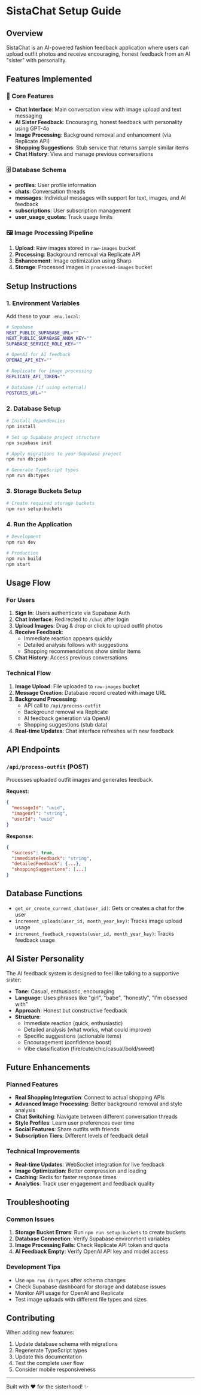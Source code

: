 # SistaChat Setup Guide

## Overview
SistaChat is an AI-powered fashion feedback application where users can upload outfit photos and receive encouraging, honest feedback from an AI "sister" with personality.

## Features Implemented

### 🎯 Core Features
- **Chat Interface**: Main conversation view with image upload and text messaging
- **AI Sister Feedback**: Encouraging, honest feedback with personality using GPT-4o
- **Image Processing**: Background removal and enhancement (via Replicate API)
- **Shopping Suggestions**: Stub service that returns sample similar items
- **Chat History**: View and manage previous conversations

### 🗄️ Database Schema
- **profiles**: User profile information
- **chats**: Conversation threads
- **messages**: Individual messages with support for text, images, and AI feedback
- **subscriptions**: User subscription management
- **user_usage_quotas**: Track usage limits

### 🖼️ Image Processing Pipeline
1. **Upload**: Raw images stored in `raw-images` bucket
2. **Processing**: Background removal via Replicate API
3. **Enhancement**: Image optimization using Sharp
4. **Storage**: Processed images in `processed-images` bucket

## Setup Instructions

### 1. Environment Variables
Add these to your `.env.local`:

```bash
# Supabase
NEXT_PUBLIC_SUPABASE_URL=""
NEXT_PUBLIC_SUPABASE_ANON_KEY=""
SUPABASE_SERVICE_ROLE_KEY=""

# OpenAI for AI feedback
OPENAI_API_KEY=""

# Replicate for image processing
REPLICATE_API_TOKEN=""

# Database (if using external)
POSTGRES_URL=""
```

### 2. Database Setup

```bash
# Install dependencies
npm install

# Set up Supabase project structure
npx supabase init

# Apply migrations to your Supabase project
npm run db:push

# Generate TypeScript types
npm run db:types
```

### 3. Storage Buckets Setup

```bash
# Create required storage buckets
npm run setup:buckets
```

### 4. Run the Application

```bash
# Development
npm run dev

# Production
npm run build
npm start
```

## Usage Flow

### For Users
1. **Sign In**: Users authenticate via Supabase Auth
2. **Chat Interface**: Redirected to `/chat` after login
3. **Upload Images**: Drag & drop or click to upload outfit photos
4. **Receive Feedback**: 
   - Immediate reaction appears quickly
   - Detailed analysis follows with suggestions
   - Shopping recommendations show similar items
5. **Chat History**: Access previous conversations

### Technical Flow
1. **Image Upload**: File uploaded to `raw-images` bucket
2. **Message Creation**: Database record created with image URL
3. **Background Processing**: 
   - API call to `/api/process-outfit`
   - Background removal via Replicate
   - AI feedback generation via OpenAI
   - Shopping suggestions (stub data)
4. **Real-time Updates**: Chat interface refreshes with new feedback

## API Endpoints

### `/api/process-outfit` (POST)
Processes uploaded outfit images and generates feedback.

**Request:**
```json
{
  "messageId": "uuid",
  "imageUrl": "string",
  "userId": "uuid"
}
```

**Response:**
```json
{
  "success": true,
  "immediateFeedback": "string",
  "detailedFeedback": {...},
  "shoppingSuggestions": [...]
}
```

## Database Functions

- `get_or_create_current_chat(user_id)`: Gets or creates a chat for the user
- `increment_uploads(user_id, month_year_key)`: Tracks image upload usage
- `increment_feedback_requests(user_id, month_year_key)`: Tracks feedback usage

## AI Sister Personality

The AI feedback system is designed to feel like talking to a supportive sister:

- **Tone**: Casual, enthusiastic, encouraging
- **Language**: Uses phrases like "girl", "babe", "honestly", "I'm obsessed with"
- **Approach**: Honest but constructive feedback
- **Structure**: 
  - Immediate reaction (quick, enthusiastic)
  - Detailed analysis (what works, what could improve)
  - Specific suggestions (actionable items)
  - Encouragement (confidence boost)
  - Vibe classification (fire/cute/chic/casual/bold/sweet)

## Future Enhancements

### Planned Features
- **Real Shopping Integration**: Connect to actual shopping APIs
- **Advanced Image Processing**: Better background removal and style analysis
- **Chat Switching**: Navigate between different conversation threads
- **Style Profiles**: Learn user preferences over time
- **Social Features**: Share outfits with friends
- **Subscription Tiers**: Different levels of feedback detail

### Technical Improvements
- **Real-time Updates**: WebSocket integration for live feedback
- **Image Optimization**: Better compression and loading
- **Caching**: Redis for faster response times
- **Analytics**: Track user engagement and feedback quality

## Troubleshooting

### Common Issues

1. **Storage Bucket Errors**: Run `npm run setup:buckets` to create buckets
2. **Database Connection**: Verify Supabase environment variables
3. **Image Processing Fails**: Check Replicate API token and quota
4. **AI Feedback Empty**: Verify OpenAI API key and model access

### Development Tips

- Use `npm run db:types` after schema changes
- Check Supabase dashboard for storage and database issues
- Monitor API usage for OpenAI and Replicate
- Test image uploads with different file types and sizes

## Contributing

When adding new features:
1. Update database schema with migrations
2. Regenerate TypeScript types
3. Update this documentation
4. Test the complete user flow
5. Consider mobile responsiveness

---

Built with ❤️ for the sisterhood! ✨ 